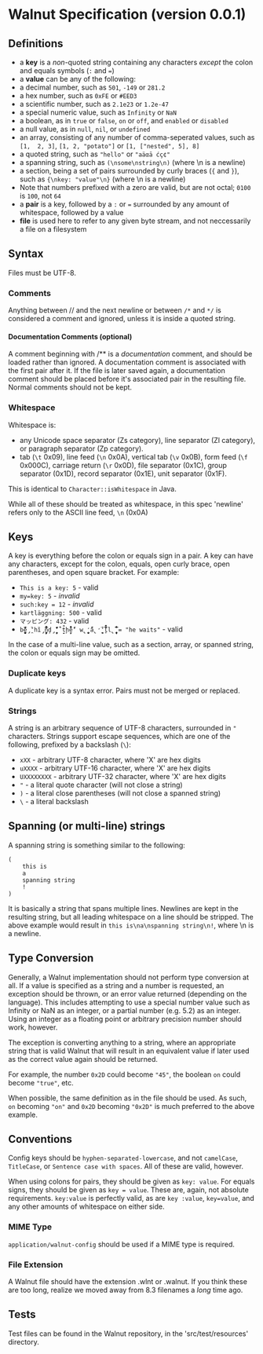 # Walnut Specification (version 0.0.1)

## Definitions
 * a **key** is a *non*-quoted string containing any characters *except* the 
colon and equals symbols (`:` and `=`)
 * a **value** can be any of the following:
  * a decimal number, such as `501`, `-149` or `281.2`
  * a hex number, such as `0xFE` or `#EED3`
  * a scientific number, such as `2.1e23` or `1.2e-47`
  * a special numeric value, such as `Infinity` or `NaN`
  * a boolean, as in `true` or `false`, `on` or `off`, and `enabled` or 
`disabled`
  * a null value, as in `null`, `nil`, or `undefined`
  * an array, consisting of any number of comma-seperated values, such as `[1, 
2, 3]`, `[1, 2, "potato"]` or `[1, ["nested", 5], 8]`
  * a quoted string, such as `"hello"` or `"aäαā ćç¢"`
  * a spanning string, such as `(\nsome\nstring\n)` (where \n is a newline)
  * a section, being a set of pairs surrounded by curly braces (`{` and `}`), 
such as `{\nkey: "value"\n}` (where \n is a newline)
  * Note that numbers prefixed with a zero are valid, but are not octal; `0100`
is `100`, not `64`
 * a **pair** is a key, followed by a `:` or `=` surrounded by any amount of 
whitespace, followed by a value
 * **file** is used here to refer to any given byte stream, and not 
neccessarily a file on a filesystem

## Syntax
Files must be UTF-8.

### Comments
Anything between // and the next newline or between `/*` and `*/` is considered 
a comment and ignored, unless it is inside a quoted string.

#### Documentation Comments (optional)
A comment beginning with /** is a *documentation* comment, and should be 
loaded rather than ignored.
A documentation comment is associated with the first pair after it. If the file 
is later saved again, a documentation comment should be placed before it's 
associated pair in the resulting file. Normal comments should not be kept.

### Whitespace

Whitespace is:

 * any Unicode space separator (Zs category), line separator (Zl category), or 
paragraph separator (Zp category).
 * tab (`\t` 0x09), line feed (`\n` 0x0A), vertical tab (`\v` 0x0B), form feed 
(`\f` 0x000C), carriage return (`\r` 0x0D), file separator (0x1C), group 
separator (0x1D), record separator (0x1E), unit separator (0x1F).

This is identical to `Character::isWhitespace` in Java.

While all of these should be treated as whitespace, in this spec 'newline' 
refers only to the ASCII line feed, `\n` (0x0A)

## Keys
A key is everything before the colon or equals sign in a pair.
A key can have any characters, except for the colon, equals, open curly brace,
open parentheses, and open square bracket.
For example:

 * `This is a key: 5` - valid
 * `my=key: 5` - *invalid*
 * `such:key = 12` - *invalid*
 * `kartläggning: 500` - valid
 * `マッピング: 432` - valid
 * `b̨̪̫̤̖̤̝̩̣̔́̓̃̅̂é̡̯̏̒hȉ̡̗̮̪̦̠́̔̊n̜̮̮̩̙̞̙̑̑̃̅̍̅̊ḑ̡̠̜̪̙̞̋̓̓̃̈̒̉̏ t̝̞̃̕ḩ̮̙̃̉̊̐ė̠̔̋̒ w̢̝̫̬̜̒̑́̋a̢̛̪̩̖̯̍̅̒̈̅̔̋l̥̐̄́̕l̢̨̧̧̥̤̮̜̘̭̖̅̎̊̅̅̂ = "he waits"` - valid

In the case of a multi-line value, such as a section, array, or spanned string, 
the colon or equals sign may be omitted.

### Duplicate keys
A duplicate key is a syntax error. Pairs must not be merged or replaced.

### Strings
A string is an arbitrary sequence of UTF-8 characters, surrounded in `"`
characters. Strings support escape sequences, which are one of the following,
prefixed by a backslash (`\`):

 * `xXX` - arbitrary UTF-8 character, where 'X' are hex digits
 * `uXXXX` - arbitrary UTF-16 character, where 'X' are hex digits
 * `UXXXXXXXX` - arbitrary UTF-32 character, where 'X' are hex digits
 * `"` - a literal quote character (will not close a string)
 * `)` - a literal close parentheses (will not close a spanned string)
 * `\` - a literal backslash

## Spanning (or multi-line) strings
A spanning string is something similar to the following:
```
(
	this is
	a
	spanning string
	!
)
```
It is basically a string that spans multiple lines. Newlines are kept in the 
resulting string, but all leading whitespace  on a line should be stripped. The 
above example would result in `this is\na\nspanning string\n!`, where \n is a 
newline.

## Type Conversion
Generally, a Walnut implementation should not perform type conversion at all. 
If a value is specified as a string and a number is requested, an exception 
should be thrown, or an error value returned (depending on the language). This 
includes attempting to use a special number value such as Infinity or NaN as an 
integer, or a partial number (e.g. 5.2) as an integer. Using an integer as a 
floating point or arbitrary precision number should work, however.

The exception is converting anything to a string, where an appropriate string 
that is valid Walnut that will result in an equivalent value if later used as 
the correct value again should be returned.

For example, the number `0x2D` could become `"45"`, the boolean `on` could 
become `"true"`, etc.

When possible, the same definition as in the file should be used. As such, `on` 
becoming `"on"` and `0x2D` becoming `"0x2D"` is much preferred to the above 
example.

## Conventions
Config keys should be `hyphen-separated-lowercase`, and not `camelCase`, 
`TitleCase`, or `Sentence case with spaces`. All of these are valid, however.

When using colons for pairs, they should be given as `key: value`. For equals 
signs, they should be given as `key = value`. These are, again, not absolute 
requirements. `key:value` is perfectly valid, as are `key :value`, `key=value`, 
and any other amounts of whitespace on either side.

### MIME Type
`application/walnut-config` should be used if a MIME type is required.

### File Extension
A Walnut file should have the extension .wlnt or .walnut. If you think these 
are too long, realize we moved away from 8.3 filenames a *long* time ago.

## Tests
Test files can be found in the Walnut repository, in the 'src/test/resources' 
directory.